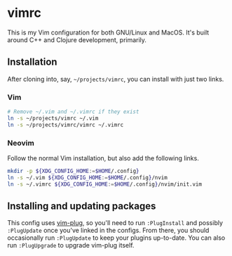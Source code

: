 vimrc
===
This is my Vim configuration for both GNU/Linux and MacOS. It's built around C++
and Clojure development, primarily.

## Installation
After cloning into, say, `~/projects/vimrc`, you can install with just two
links.

### Vim
```bash
# Remove ~/.vim and ~/.vimrc if they exist
ln -s ~/projects/vimrc ~/.vim
ln -s ~/projects/vimrc/vimrc ~/.vimrc
```

### Neovim
Follow the normal Vim installation, but also add the following links.
```bash
mkdir -p ${XDG_CONFIG_HOME:=$HOME/.config}
ln -s ~/.vim ${XDG_CONFIG_HOME:=$HOME/.config}/nvim
ln -s ~/.vimrc ${XDG_CONFIG_HOME:=$HOME/.config}/nvim/init.vim
```

## Installing and updating packages
This config uses [vim-plug](https://github.com/junegunn/vim-plug), so you'll
need to run `:PlugInstall` and possibly `:PlugUpdate` once you've linked in the
configs. From there, you should occasionally run `:PlugUpdate` to keep your
plugins up-to-date. You can also run `:PlugUpgrade` to upgrade vim-plug itself.
